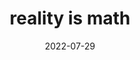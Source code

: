 ---
title: "reality is math"
date: 2022-07-29
related:
  - Mathematical universe hypothesis - Wikipedia
tags:
  - What is Reality
  - fragment
---